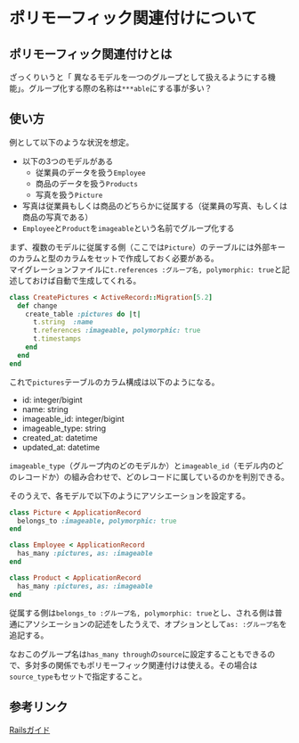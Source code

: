 # ポリモーフィック関連付けについて

## ポリモーフィック関連付けとは
ざっくりいうと「 異なるモデルを一つのグループとして扱えるようにする機能」。グループ化する際の名称は`***able`にする事が多い？

## 使い方
例として以下のような状況を想定。
- 以下の3つのモデルがある
  - 従業員のデータを扱う`Employee`
  - 商品のデータを扱う`Products`
  - 写真を扱う`Picture`
- 写真は従業員もしくは商品のどちらかに従属する（従業員の写真、もしくは商品の写真である）
- `Employee`と`Product`を`imageable`という名前でグループ化する

まず、複数のモデルに従属する側（ここでは`Picture`）のテーブルには外部キーのカラムと型のカラムをセットで作成しておく必要がある。  
マイグレーションファイルに`t.references :グループ名, polymorphic: true`と記述しておけば自動で生成してくれる。
```rb
class CreatePictures < ActiveRecord::Migration[5.2]
  def change
    create_table :pictures do |t|
      t.string  :name
      t.references :imageable, polymorphic: true
      t.timestamps
    end
  end
end
```

これで`pictures`テーブルのカラム構成は以下のようになる。
- id: integer/bigint
- name: string
- imageable_id: integer/bigint
- imageable_type: string
- created_at: datetime
- updated_at: datetime

`imageable_type`（グループ内のどのモデルか）と`imageable_id`（モデル内のどのレコードか）の組み合わせで、どのレコードに属しているのかを判別できる。

そのうえで、各モデルで以下のようにアソシエーションを設定する。
```rb
class Picture < ApplicationRecord
  belongs_to :imageable, polymorphic: true
end

class Employee < ApplicationRecord
  has_many :pictures, as: :imageable
end

class Product < ApplicationRecord
  has_many :pictures, as: :imageable
end
```

従属する側は`belongs_to :グループ名, polymorphic: true`とし、される側は普通にアソシエーションの記述をしたうえで、オプションとして`as: :グループ名`を追記する。

なおこのグループ名は`has_many through`の`source`に設定することもできるので、多対多の関係でもポリモーフィック関連付けは使える。その場合は`source_type`もセットで指定すること。

## 参考リンク
[Railsガイド](https://railsguides.jp/association_basics.html#%E3%83%9D%E3%83%AA%E3%83%A2%E3%83%BC%E3%83%95%E3%82%A3%E3%83%83%E3%82%AF%E9%96%A2%E9%80%A3%E4%BB%98%E3%81%91)